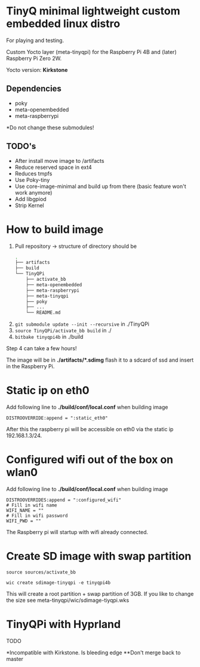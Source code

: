 # TinyQ minimal lightweight custom embedded linux distro
For playing and testing.

Custom Yocto layer (meta-tinyqpi) for the Raspberry Pi 4B and (later) Raspberry Pi Zero 2W.

Yocto version: **Kirkstone**

## Dependencies

- poky
- meta-openembedded
- meta-raspberrypi

*Do not change these submodules!

## TODO's

- After install move image to /artifacts
- Reduce reserved space in ext4
- Reduces tmpfs
- Use Poky-tiny
- Use core-image-minimal and build up from there (basic feature won't work anymore)
- Add libgpiod
- Strip Kernel

# How to build image

1. Pull repository -> structure of directory should be
    ```bash
    .
    ├── artifacts
    ├── build
    └── TinyQPi
        ├── activate_bb
        ├── meta-openembedded
        ├── meta-raspberrypi
        ├── meta-tinyqpi
        ├── poky
        ├── ...
        └── README.md
   ```
2. ```git submodule update --init --recursive``` in ./TinyQPi
3. ```source TinyQPi/activate_bb build``` in ./
4. ```bitbake tinyqpi4b```  in ./build

Step 4 can take a few hours!

The image will be in **./artifacts/*.sdimg** flash it to a sdcard of ssd and insert in the Raspberry Pi.

# Static ip on eth0

Add following line to **./build/conf/local.conf** when building image

```
DISTROOVERRIDE:append = ":static_eth0"
```
After this the raspberry pi will be accessible on eth0 via the static ip 192.168.1.3/24.

# Configured wifi out of the box on wlan0
Add following line to **./build/conf/local.conf** when building image

```
DISTROOVERRIDES:append = ":configured_wifi"
# Fill in wifi name
WIFI_NAME = ""
# Fill in wifi password
WIFI_PWD = ""
```

The Raspberry pi will startup with wifi already connected.

# Create SD image with swap partition

```
source sources/activate_bb 

wic create sdimage-tinyqpi -e tinyqpi4b
```
This will create a root partition + swap partition of 3GB. If you like to change the size see meta-tinyqpi/wic/sdimage-tiyqpi.wks

# TinyQPi with Hyprland 

TODO

*Incompatible with Kirkstone. Is bleeding edge
**Don't merge back to master